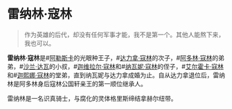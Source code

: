 # 雷纳林·寇林

> 作为英雄的后代，却没有任何军事才能，我不是第一个。其他人能熬下来，我也可以。

**雷纳林·寇林**是#[阿勒斯卡](locations/alethkar)的光眼种王子，#[达力拿·寇林](characters/dalinar)的次子，#[阿多林·寇林](characters/adolin)的弟弟，#[沙兰·达瓦](characters/shallan)的小叔，#[迦维拉尔·寇林](characters/gavilar)和#[纳瓦妮·寇林](characters/navani)的侄子，#[艾尔霍卡·寇林](characters/elhokar)和#[迦熙娜·寇林](characters/jasnah)的堂弟，直到纳瓦妮与达力拿成婚为止。自从达力拿退位后，雷纳林是阿多林身后寇林公国轩亲王的第一顺位继承人。

雷纳林是一名识真骑士，与腐化的灵体格里斯缔结拿赫尔纽带。
